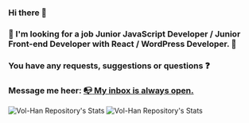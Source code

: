 ### Hi there 👋

### :eyes: I'm looking for a job Junior JavaScript Developer / Junior Front-end Developer with React / WordPress Developer. 🤔

### You have any requests, suggestions or questions :question: 

### Message me heer: <a href="mailto:v.m.hannibal@gmail.com" title="Write me">:mailbox_with_no_mail: My inbox is always open.</a>



![Vol-Han Repository's Stats](https://github-readme-stats.vercel.app/api/top-langs/?username=Vol-Han&theme=gray-green)
![Vol-Han Repository's Stats](https://github-readme-stats.vercel.app/api?username=Vol-Han&show_icons=true)
<!-- ### 😂 Here is a random joke :smirk:
![Jokes Card](https://readme-jokes.vercel.app/api) -->
